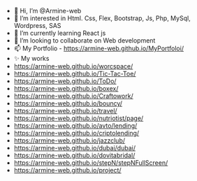 - 👋 Hi, I’m @Armine-web
- 👀 I’m interested in Html. Css, Flex, Bootstrap, Js, Php, MySql, Wordpress, SAS
- 🌱 I’m currently learning React js
- 💞️ I’m looking to collaborate on Web development
- 📫 My Portfolio - https://armine-web.github.io/MyPortfoloi/
- ✨ My works
-   https://armine-web.github.io/worcspace/
-   https://armine-web.github.io/Tic-Tac-Toe/
-   https://armine-web.github.io/ToDo/
-   https://armine-web.github.io/boxex/
-   https://armine-web.github.io/Craftowork/
-   https://armine-web.github.io/bouncy/
-   https://armine-web.github.io/travel/
-   https://armine-web.github.io/nutriotist/page/
-   https://armine-web.github.io/avto/lending/
-   https://armine-web.github.io/criptolending/
-   https://armine-web.github.io/jazzclub/
-   https://armine-web.github.io/dubai/dubai/
-   https://armine-web.github.io/dovitabridal/
-   https://armine-web.github.io/stepN/stepNFullScreen/
-   https://armine-web.github.io/project/
     
     

<!---
Armine-web/Armine-web is a ✨ special ✨ repository because its `README.md` (this file) appears on your GitHub profile.
You can click the Preview link to take a look at your changes.
--->
